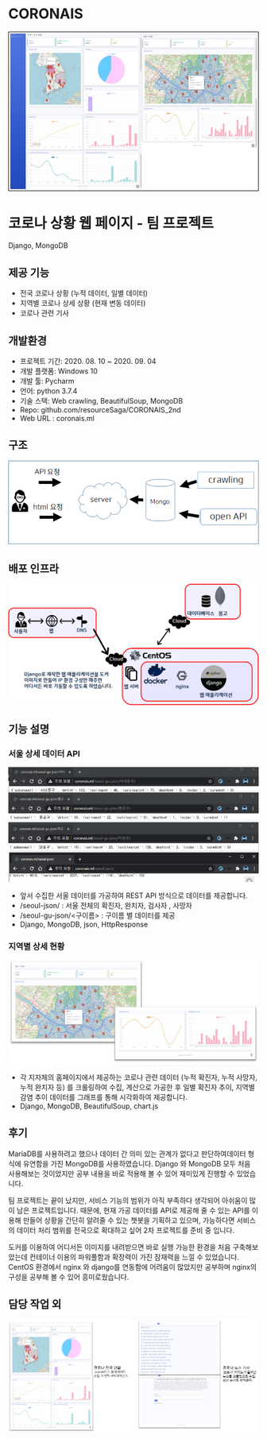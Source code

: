 # CORONAIS

![CORONAIS/1.jpg](CORONAIS/1.jpg)

# 코로나 상황 웹 페이지 - 팀 프로젝트

Django, MongoDB

## 제공 기능

- 전국 코로나 상황 (누적 데이터, 일별 데이터)
- 지역별 코로나 상세 상황 (현재 변동 데이터)
- 코로나 관련 기사

## 개발환경

- 프로젝트 기간: 2020. 08. 10 ~ 2020. 09. 04
- 개발 플랫폼: Windows 10
- 개발 툴: Pycharm
- 언어: python 3.7.4
- 기술 스택: Web crawling, BeautifulSoup, MongoDB
- Repo: github.com/resourceSaga/CORONAIS_2nd
- Web URL : coronais.ml

## 구조

![CORONAIS/Untitled.png](CORONAIS/Untitled.png)

## 배포 인프라

![CORONAIS/Untitled%201.png](CORONAIS/Untitled1.png)

## 기능 설명

### 서울 상세 데이터 API

![CORONAIS/Untitled%202.png](CORONAIS/Untitled2.png)

- 앞서 수집한 서울 데이터를 가공하여 REST API 방식으로 데이터를 제공합니다.
- /seoul-json/ : 서울 전체의 확진자, 완치자, 검사자 , 사망자
- /seoul-gu-json/<구이름> : 구이름 별 데이터를 제공
- Django, MongoDB, json, HttpResponse

### 지역별 상세 현황

![CORONAIS/3.jpg](CORONAIS/3.jpg)

- 각 지자체의 홈페이지에서 제공하는 코로나 관련 데이터 (누적 확진자, 누적 사망자, 누적 완치자 등) 를 크롤링하여 수집, 계산으로 가공한 후 일별 확진자 추이, 지역별 감염 추이
데이터를 그래프를 통해 시각화하여 제공합니다.
- Django, MongoDB, BeautifulSoup, chart.js

## 후기

MariaDB를 사용하려고 했으나 데이터 간 의미 있는 관계가 없다고 판단하여데이터 형식에 유연함을 가진 MongoDB를 사용하였습니다.
Django 와 MongoDB 모두 처음 사용해보는 것이었지만 공부 내용을 바로 적용해 볼 수 있어 재미있게 진행할 수 있었습니다.

팀 프로젝트는 끝이 났지만, 서비스 기능의 범위가 아직 부족하다 생각되어 아쉬움이 많이 남은 프로젝트입니다. 때문에, 현재 가공 데이터를 API로 제공해 줄 수 있는 API를 이용해 만들어 상황을 간단히 알려줄 수 있는 챗봇을 기획하고 있으며, 가능하다면 서비스의 데이터 처리 범위를 전국으로 확대하고 싶어 2차 프로젝트를 준비 중 입니다.

도커를 이용하여 어디서든 이미지를 내려받으면 바로 실행 가능한 환경을 처음 구축해보았는데 컨테이너 이용의 파워풀함과 확장력이 가진 잠재력을 느낄 수 있었습니다. CentOS 환경에서 nginx 와 django를 연동함에 어려움이 많았지만 공부하며 nginx의 구성을 공부해 볼 수 있어 흥미로웠습니다.

## 담당 작업 외

![CORONAIS/6.jpg](CORONAIS/6.jpg)
